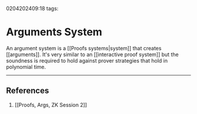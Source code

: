 0204202409:18
tags: 
# Arguments System

An argument system is a [[Proofs systems|system]] that creates [[arguments]]. It's very similar to an [[interactive proof system]] but the soundness is required to hold against prover strategies that hold in polynomial time.

---
## References
1. [[Proofs, Args, ZK Session 2]]